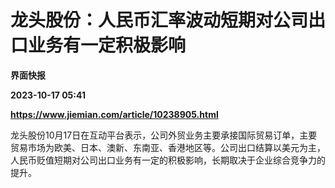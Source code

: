 # 龙头股份：人民币汇率波动短期对公司出口业务有一定积极影响
**界面快报**

**2023-10-17 05:41**

**https://www.jiemian.com/article/10238905.html**

龙头股份10月17日在互动平台表示，公司外贸业务主要承接国际贸易订单，主要贸易市场为欧美、日本、澳新、东南亚、香港地区等。公司出口结算以美元为主，人民币贬值短期对公司出口业务有一定的积极影响，长期取决于企业综合竞争力的提升。